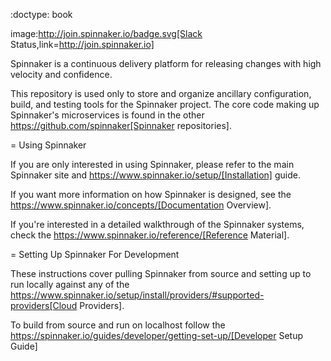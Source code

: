 :doctype: book

image:http://join.spinnaker.io/badge.svg[Slack Status,link=http://join.spinnaker.io]

Spinnaker is a continuous delivery platform for releasing changes with high velocity and confidence.

This repository is used only to store and organize ancillary configuration, build, and testing tools for the Spinnaker project. The core code making up Spinnaker's microservices is found in the other https://github.com/spinnaker[Spinnaker repositories].

= Using Spinnaker

If you are only interested in using Spinnaker, please refer to the main
Spinnaker site and https://www.spinnaker.io/setup/[Installation] guide.

If you want more information on how Spinnaker is designed, see the https://www.spinnaker.io/concepts/[Documentation Overview].

If you're interested in a detailed walkthrough of the Spinnaker systems, check the https://www.spinnaker.io/reference/[Reference Material].

= Setting Up Spinnaker For Development

These instructions cover pulling Spinnaker from source and setting up to run locally against any of the https://www.spinnaker.io/setup/install/providers/#supported-providers[Cloud Providers].

To build from source and run on localhost follow the https://spinnaker.io/guides/developer/getting-set-up/[Developer Setup Guide]
